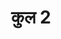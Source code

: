 ---
title: कुल 2
trans: kul 2

type: part

order:
  aagam: 
    position: 2
    depth: 1
  book: 
    position: 2
    depth: 2
  part:
    position: 1
    depth: 3

parent:
  type: aagam

children:
  type: chapter
  count: 7     
  children:
    - abc
---